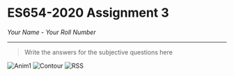 # ES654-2020 Assignment 3

*Your Name* - *Your Roll Number*

------

> Write the answers for the subjective questions here

![Anim1](https://user-images.githubusercontent.com/45046442/74933164-71dd7880-5409-11ea-899c-57607202e94d.gif)
![Contour](https://user-images.githubusercontent.com/45046442/74933301-b36e2380-5409-11ea-8909-3e03a1804c62.png)
![RSS](https://user-images.githubusercontent.com/45046442/74933315-b6691400-5409-11ea-86db-64abd8fe9868.png)
